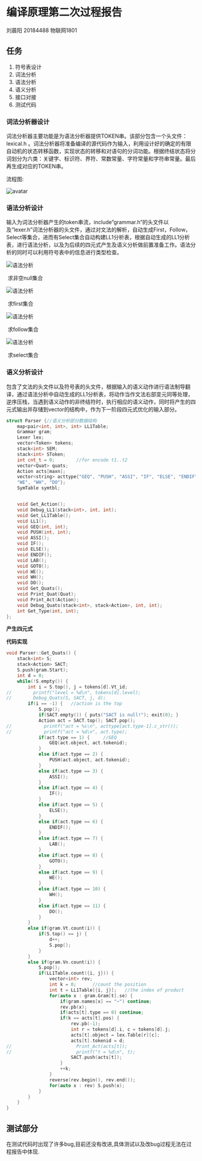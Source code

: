 # 编译原理第二次过程报告

刘晨阳 20184488 物联网1801

## 任务

1. 符号表设计
2. 词法分析
3. 语法分析
4. 语义分析
5. 接口对接
6. 测试代码

### 词法分析器设计

​       词法分析器主要功能是为语法分析器提供TOKEN串。该部分包含一个头文件：lexical.h 。词法分析器将准备编译的源代码作为输入，利用设计好的确定的有限自动机的状态转移函数，实现状态的转移和对语句的分词功能。根据终结状态将分词划分为六类：关键字、标识符、界符、常数常量、字符常量和字符串常量。最后再生成对应的TOKEN串。

流程图:

![avatar](https://github.com/The-2020-Compiler-Project/God-bless-bug-free-code/blob/master/%E8%AF%BE%E8%AE%BE%E8%BF%87%E7%A8%8B%E6%8A%A5%E5%91%8A/img/%E8%AF%8D%E6%B3%95%E5%88%86%E6%9E%90.png)







### 语法分析设计

​		 输入为词法分析器产生的token串流，include”grammar.h”的头文件以及”lexer.h”词法分析器的头文件，通过对文法的解析，自动生成First，Follow，Select等集合，进而有Select集合自动构建LL1分析表，根据自动生成的LL1分析表，进行语法分析，以及为后续的四元式产生及语义分析做前置准备工作。语法分析的同时可以利用符号表中的信息进行类型检查。

![语法分析](./img/求非空null.png)

​                                                             求非空null集合

![语法分析](./img/求first.png)

​                                                                       求first集合

![语法分析](./img/求follow.png)

​                                                          求follow集合

![语法分析](./img/求select.png)

​                                                求select集合



### 语义分析设计

​		包含了文法的头文件以及符号表的头文件，根据输入的语义动作进行语法制导翻译，通过语法分析中自动生成的LL1分析表，将动作当作文法右部变元同等处理，逆序压栈，当遇到语义动作的非终结符时，执行相应的语义动作，同时将产生的四元式输出并存储到vector<quat>的结构中，作为下一阶段四元式优化的输入部分。

```c++
struct Parser {//语义分析部分数据结构
    map<pair<int, int>, int> LL1Table;
    Grammar gram;
    Lexer lex;
    vector<Token> tokens;
    stack<int> SEM;
    stack<int> SToken;
    int cnt_t = 0;        //for encode t1..t2
    vector<Quat> quats;
    Action acts[maxn];
    vector<string> acttype{"GEQ", "PUSH", "ASSI", "IF", "ELSE", "ENDIF", "LAB", "GOTO"
    "WE", "WH", "DO"};
    SymTable symtbl;


    void Get_Action();
    void Debug_LL1(stack<int>, int, int);
    void Get_LL1Table();
    void LL1();
    void GEQ(int, int);
    void PUSH(int, int);
    void ASSI();
    void IF();
    void ELSE();
    void ENDIF();
    void LAB();
    void GOTO();
    void WE();
    void WH();
    void DO();
    void Get_Quats();
    void Print_Quat(Quat);
    void Print_Act(Action);
    void Debug_Quats(stack<int>, stack<Action>, int, int);
    int Get_Type(int, int);
};

```

**产生四元式**

**代码实现**

```c++
void Parser::Get_Quats() {
    stack<int> S;
    stack<Action> SACT;
    S.push(gram.Start);
    int d = 0;
    while(!S.empty()) {
        int i = S.top(), j = tokens[d].Vt_id;
//        printf("level = %d\n", tokens[d].level);
//        Debug_Quats(S, SACT, j, d);
        if(i == -1) {   //action is the top
            S.pop();
            if(SACT.empty()) { puts("SACT is null!"); exit(0); }
            Action act = SACT.top(); SACT.pop();
//            printf("act = %s\n", acttype[act.type-1].c_str());
//            printf("act = %d\n", act.type);
            if(act.type == 1) {     //GEQ
                GEQ(act.object, act.tokenid);
            }
            else if(act.type == 2) {
                PUSH(act.object, act.tokenid);
            }
            else if(act.type == 3) {
                ASSI();
            }
            else if(act.type == 4) {
                IF();
            }
            else if(act.type == 5) {
                ELSE();
            }
            else if(act.type == 6) {
                ENDIF();
            }
            else if(act.type == 7) {
                LAB();
            }
            else if(act.type == 8) {
                GOTO();
            }
            else if(act.type == 9) {
                WE();
            }
            else if(act.type == 10) {
                WH();
            }
            else if(act.type == 11) {
                DO();
            }
        }
        else if(gram.Vt.count(i)) {
            if(S.top() == j) {
                d++;
                S.pop();
            }
        }
        else if(gram.Vn.count(i)) {
            S.pop();
            if(LL1Table.count({i, j})) {
                vector<int> rev;
                int k = 0;      //count the position
                int t = LL1Table[{i, j}];   //the index of product
                for(auto x : gram.Gram[t].se) {
                    if(gram.names[x] == "~") continue;
                    rev.pb(x);
                    if(acts[t].type == 0) continue;
                    if(k == acts[t].pos) {
                        rev.pb(-1);
                        int r = tokens[d].i, c = tokens[d].j;
                        acts[t].object = lex.Table[r][c];
                        acts[t].tokenid = d;
//                        Print_Act(acts[t]);
//                        printf("t = %d\n", t);
                        SACT.push(acts[t]);
                    }
                    ++k;
                }
                reverse(rev.begin(), rev.end());
                for(auto x : rev) S.push(x);
            }
        }
    }
}

```

## 测试部分

​		在测试代码时出现了许多bug,目前还没有改进,具体测试以及改bug过程无法在过程报告中体现.
